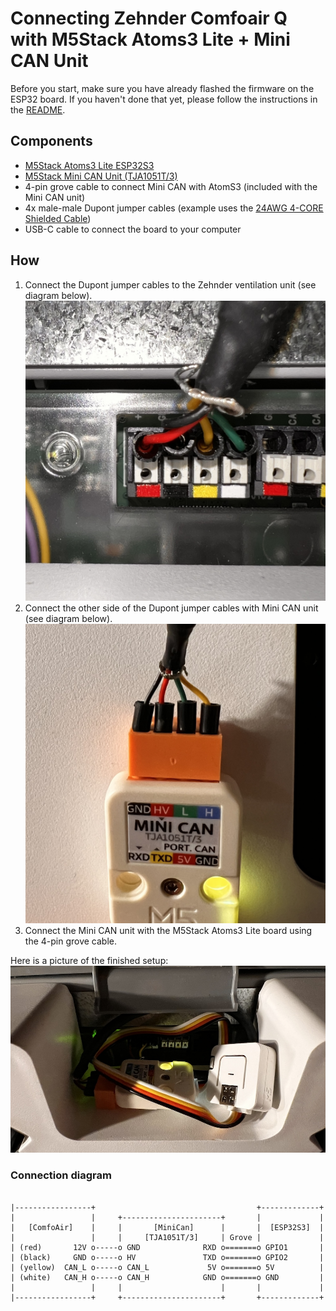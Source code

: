 # Connecting Zehnder Comfoair Q with M5Stack Atoms3 Lite + Mini CAN Unit

Before you start, make sure you have already flashed the firmware on the ESP32 board. If you haven't done that yet, please follow the instructions in the [README](../README.md).

## Components

- [M5Stack Atoms3 Lite ESP32S3](https://docs.m5stack.com/en/core/AtomS3%20Lite)
- [M5Stack Mini CAN Unit (TJA1051T/3)](https://docs.m5stack.com/en/unit/Unit-Mini%20CAN)
- 4-pin grove cable to connect Mini CAN with AtomS3 (included with the Mini CAN unit)
- 4x male-male Dupont jumper cables (example uses the [24AWG 4-CORE Shielded Cable](https://docs.m5stack.com/en/accessory/cable/24awg_cable))
- USB-C cable to connect the board to your computer

## How

1. Connect the Dupont jumper cables to the Zehnder ventilation unit (see diagram below).
![Zehnder CAN connection with jumper cables](./m5stack-atoms3-1.jpg)
2. Connect the other side of the Dupont jumper cables with Mini CAN unit (see diagram below).
![Mini CAN unit connection with jumper cables](./m5stack-atoms3-2.jpg)
1. Connect the Mini CAN unit with the M5Stack Atoms3 Lite board using the 4-pin grove cable.

Here is a picture of the finished setup:
![AtomS3 Lite + Mini CAN connected to Zehnder ComfoAir Q](./m5stack-atoms3-3.jpg)


### Connection diagram

```

|-----------------+                                    +-------------+
|                 |     +----------------------+       |             |
|   [ComfoAir]    |     |       [MiniCan]      |       |  [ESP32S3]  |
|                 |     |     [TJA1051T/3]     | Grove |             |
| (red)       12V o-----o GND              RXD o=======o GPIO1       |
| (black)     GND o-----o HV               TXD o=======o GPIO2       |
| (yellow)  CAN_L o-----o CAN_L             5V o=======o 5V          |
| (white)   CAN_H o-----o CAN_H            GND o=======o GND         |
|                 |     |                      |       |             |
|-----------------+     +----------------------+       +-------------+
```


